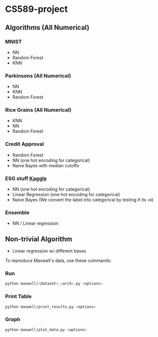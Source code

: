 # CS589-project

## Algorithms (All Numerical)
### MNIST
- NN
- Random Forest
- KNN

### Parkinsons (All Numerical)
- NN
- KNN
- Random Forest

### Rice Grains (All Numerical)
- KNN
- NN
- Random Forest

### Credit Approval
- Random Forest
- NN (one hot encoding for categorical)
- Naive Bayes with median cutoffs

### ESG stuff [Kaggle](https://www.kaggle.com/datasets/shriyashjagtap/esg-and-financial-performance-dataset)
- NN (one hot encoding for categorical)
- Linear Regression (one hot encoding for categorical)
- Naive Bayes (We convert the label into categorical by testing if its `>0`)

### Ensemble
- NN / Linear regression

## Non-trivial Algorithm
- Linear regression w/ different bases

To reproduce Maxwell's data, use these commands:

### Run
```bash
python maxwell/<dataset>_<arch>.py <options>
```

### Print Table
```bash
python maxwell/print_results.py <options>
```

### Graph
```bash
python maxwell/plot_data.py <options>
```